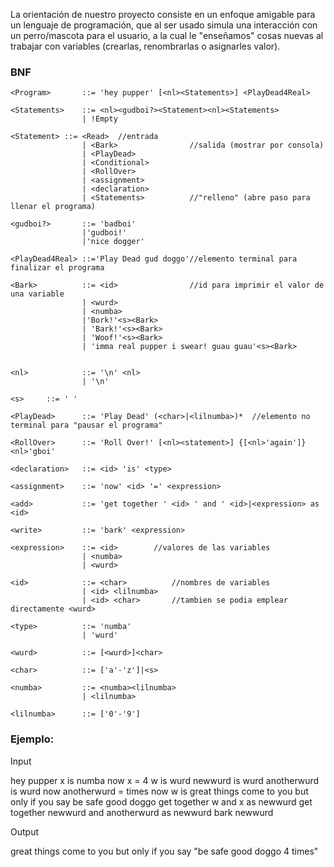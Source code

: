 La orientación de nuestro proyecto consiste en un enfoque amigable para un lenguaje de programación, que al ser usado simula una interacción con un perro/mascota para el usuario, a la cual le "enseñamos" cosas nuevas al trabajar con variables (crearlas, renombrarlas o asignarles valor).

### BNF
```
<Program>       ::= 'hey pupper' [<nl><Statements>] <PlayDead4Real>

<Statements>    ::= <nl><gudboi?><Statement><nl><Statements>
                | !Empty

<Statement>	::= <Read>  //entrada
                | <Bark>                //salida (mostrar por consola)
                | <PlayDead>
                | <Conditional>
                | <RollOver>
	        	| <assignment>
	        	| <declaration>
	        	| <Statements>          //"relleno" (abre paso para llenar el programa) 
            
<gudboi?>       ::= 'badboi'
                |'gudboi!'
                |'nice dogger'
            
<PlayDead4Real> ::='Play Dead gud doggo'//elemento terminal para finalizar el programa

<Bark>          ::= <id>                //id para imprimir el valor de una variable
	        	| <wurd>
	        	| <numba>
	        	|'Bork!'<s><Bark>
                | 'Bark!'<s><Bark>
                | 'Woof!'<s><Bark>
                | 'imma real pupper i swear! guau guau'<s><Bark>

            
<nl>            ::= '\n' <nl>
                | '\n'

<s>		::= ' '
            
<PlayDead>      ::= 'Play Dead' (<char>|<lilnumba>)*  //elemento no terminal para "pausar el programa"

<RollOver>      ::= 'Roll Over!' [<nl><statement>] {[<nl>'again']} <nl>'gboi'

<declaration>   ::= <id> 'is' <type>

<assignment>    ::= 'now' <id> '=' <expression>

<add>			::= 'get together ' <id> ' and ' <id>|<expression> as <id>

<write>         ::= 'bark' <expression>

<expression>    ::= <id>        //valores de las variables
	        	| <numba>
	        	| <wurd>

<id>            ::= <char>          //nombres de variables
	        	| <id> <lilnumba>
	        	| <id> <char>		//tambien se podia emplear directamente <wurd> 

<type>          ::= 'numba'
	        	| 'wurd'

<wurd>          ::= [<wurd>]<char>

<char>          ::= ['a'-'z']|<s>

<numba>         ::= <numba><lilnumba>
	        	| <lilnumba>

<lilnumba>	    ::= ['0'-'9']
```
### Ejemplo:

Input

hey pupper
x is numba
now x = 4
w is wurd
newwurd is wurd
anotherwurd is wurd
now anotherwurd =  times
now w is great things come to you but only if you say be safe good doggo 
get together w and x as newwurd
get together newwurd and anotherwurd as newwurd
bark newwurd


Output

great things come to you but only if you say "be safe good doggo 4 times"